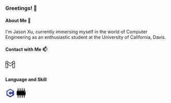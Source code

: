 ### Greetings! 👋

#### About Me 🌱
I'm Jason Xu, currently immersing myself in the world of Computer Engineering as an enthusiastic student at the University of California, Davis.

#### Contact with Me 📫
[<img height="30" width="30" src="./icons/gmail.svg"/>](mailto:jzyxu@outlook.com)

#### Language and Skill
[<img height="30" width="30" src="./icons/c.svg"/>](https://isocpp.org/)
[<img height="30" width="30" src="./icons/verilog.svg"/>](https://www.verilog.com/)
